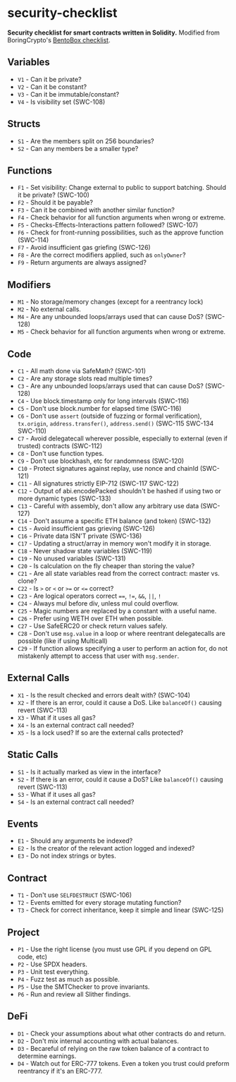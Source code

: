 # security-checklist

**Security checklist for smart contracts written in Solidity.** Modified from BoringCrypto's [BentoBox checklist](https://github.com/sushiswap/bentobox/blob/master/documentation/checks.txt).

## Variables

- `V1` - Can it be private?
- `V2` - Can it be constant?
- `V3` - Can it be immutable/constant?
- `V4` - Is visibility set (SWC-108)

## Structs

- `S1` - Are the members split on 256 boundaries?
- `S2` - Can any members be a smaller type?

## Functions

- `F1` - Set visibility: Change external to public to support batching. Should it be private? (SWC-100)
- `F2` - Should it be payable?
- `F3` - Can it be combined with another similar function?
- `F4` - Check behavior for all function arguments when wrong or extreme.
- `F5` - Checks-Effects-Interactions pattern followed? (SWC-107)
- `F6` - Check for front-running possibilities, such as the approve function (SWC-114)
- `F7` - Avoid insufficient gas griefing (SWC-126)
- `F8` - Are the correct modifiers applied, such as `onlyOwner`?
- `F9` - Return arguments are always assigned?

## Modifiers

- `M1` - No storage/memory changes (except for a reentrancy lock)
- `M2` - No external calls.
- `M4` - Are any unbounded loops/arrays used that can cause DoS? (SWC-128)
- `M5` - Check behavior for all function arguments when wrong or extreme.

## Code

- `C1` - All math done via SafeMath? (SWC-101)
- `C2` - Are any storage slots read multiple times?
- `C3` - Are any unbounded loops/arrays used that can cause DoS? (SWC-128)
- `C4` - Use block.timestamp only for long intervals (SWC-116)
- `C5` - Don't use block.number for elapsed time (SWC-116)
- `C6` - Don't use `assert` (outside of fuzzing or formal verification), `tx.origin`, `address.transfer()`, `address.send()` (SWC-115 SWC-134 SWC-110)
- `C7` - Avoid delegatecall wherever possible, especially to external (even if trusted) contracts (SWC-112)
- `C8` - Don't use function types.
- `C9` - Don't use blockhash, etc for randomness (SWC-120)
- `C10` - Protect signatures against replay, use nonce and chainId (SWC-121)
- `C11` - All signatures strictly EIP-712 (SWC-117 SWC-122)
- `C12` - Output of abi.encodePacked shouldn't be hashed if using two or more dynamic types (SWC-133)
- `C13` - Careful with assembly, don't allow any arbitrary use data (SWC-127)
- `C14` - Don't assume a specific ETH balance (and token) (SWC-132)
- `C15` - Avoid insufficient gas grieving (SWC-126)
- `C16` - Private data ISN'T private (SWC-136)
- `C17` - Updating a struct/array in memory won't modify it in storage.
- `C18` - Never shadow state variables (SWC-119)
- `C19` - No unused variables (SWC-131)
- `C20` - Is calculation on the fly cheaper than storing the value?
- `C21` - Are all state variables read from the correct contract: master vs. clone?
- `C22` - Is `>` or `<` or `>=` or `<=` correct?
- `C23` - Are logical operators correct `==`, `!=`, `&&`, `||`, `!`
- `C24` - Always mul before div, unless mul could overflow.
- `C25` - Magic numbers are replaced by a constant with a useful name.
- `C26` - Prefer using WETH over ETH when possible.
- `C27` - Use SafeERC20 or check return values safely.
- `C28` - Don't use `msg.value` in a loop or where reentrant delegatecalls are possible (like if using Multicall)
- `C29` - If function allows specifying a user to perform an action for, do not mistakenly attempt to access that user with `msg.sender`.

## External Calls

- `X1` - Is the result checked and errors dealt with? (SWC-104)
- `X2` - If there is an error, could it cause a DoS. Like `balanceOf()` causing revert (SWC-113)
- `X3` - What if it uses all gas?
- `X4` - Is an external contract call needed?
- `X5` - Is a lock used? If so are the external calls protected?

## Static Calls

- `S1` - Is it actually marked as view in the interface?
- `S2` - If there is an error, could it cause a DoS? Like `balanceOf()` causing revert (SWC-113)
- `S3` - What if it uses all gas?
- `S4` - Is an external contract call needed?

## Events

- `E1` - Should any arguments be indexed?
- `E2` - Is the creator of the relevant action logged and indexed?
- `E3` - Do not index strings or bytes.

## Contract

- `T1` - Don't use `SELFDESTRUCT` (SWC-106)
- `T2` - Events emitted for every storage mutating function?
- `T3` - Check for correct inheritance, keep it simple and linear (SWC-125)

## Project

- `P1` - Use the right license (you must use GPL if you depend on GPL code, etc)
- `P2` - Use SPDX headers.
- `P3` - Unit test everything.
- `P4` - Fuzz test as much as possible.
- `P5` - Use the SMTChecker to prove invariants.
- `P6` - Run and review all Slither findings.

## DeFi

- `D1` - Check your assumptions about what other contracts do and return.
- `D2` - Don't mix internal accounting with actual balances.
- `D3` - Becareful of relying on the raw token balance of a contract to determine earnings.
- `D4` - Watch out for ERC-777 tokens. Even a token you trust could preform reentrancy if it's an ERC-777.
